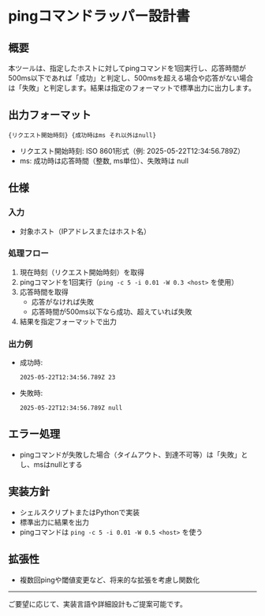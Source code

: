 # pingコマンドラッパー設計書

## 概要
本ツールは、指定したホストに対してpingコマンドを1回実行し、応答時間が500ms以下であれば「成功」と判定し、500msを超える場合や応答がない場合は「失敗」と判定します。結果は指定のフォーマットで標準出力に出力します。

## 出力フォーマット

```
{リクエスト開始時刻} {成功時はms それ以外はnull}
```

- リクエスト開始時刻: ISO 8601形式（例: 2025-05-22T12:34:56.789Z）
- ms: 成功時は応答時間（整数, ms単位）、失敗時は null

## 仕様

### 入力
- 対象ホスト（IPアドレスまたはホスト名）

### 処理フロー
1. 現在時刻（リクエスト開始時刻）を取得
2. pingコマンドを1回実行（`ping -c 5 -i 0.01 -W 0.3 <host>` を使用）
3. 応答時間を取得
   - 応答がなければ失敗
   - 応答時間が500ms以下なら成功、超えていれば失敗
4. 結果を指定フォーマットで出力

### 出力例

- 成功時:
  ```
  2025-05-22T12:34:56.789Z 23
  ```
- 失敗時:
  ```
  2025-05-22T12:34:56.789Z null
  ```

## エラー処理
- pingコマンドが失敗した場合（タイムアウト、到達不可等）は「失敗」とし、msはnullとする

## 実装方針
- シェルスクリプトまたはPythonで実装
- 標準出力に結果を出力
- pingコマンドは `ping -c 5 -i 0.01 -W 0.5 <host>` を使う

## 拡張性
- 複数回pingや閾値変更など、将来的な拡張を考慮し関数化

---

ご要望に応じて、実装言語や詳細設計もご提案可能です。
